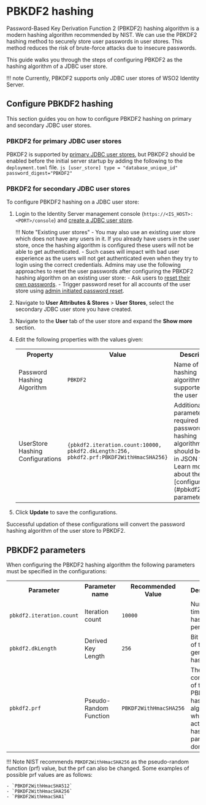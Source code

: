 # PBKDF2 hashing
Password-Based Key Derivation Function 2 (PBKDF2) hashing algorithm is a modern hashing algorithm recommended by NIST. We can use the PBKDF2 hashing method to securely store user passwords in user stores. This method reduces the risk of brute-force attacks due to insecure passwords.

This guide walks you through the steps of configuring PBKDF2 as the hashing algorithm of a JDBC user store.

!!! note
    Currently, PBKDF2 supports only JDBC user stores of WSO2 Identity Server.

## Configure PBKDF2 hashing
This section guides you on how to configure PBKDF2 hashing on primary and secondary JDBC user stores.

### PBKDF2 for primary JDBC user stores

PBKDF2 is supported by [primary JDBC user stores]({{base_path}}/guides/users/user-stores/primary-user-store/configure-a-jdbc-user-store), but PBKDF2 should be enabled before the initial server startup by adding the following to the `deployment.toml` file.
    ``` js
    [user_store]
    type = "database_unique_id"
    password_digest="PBKDF2"
    ```

### PBKDF2 for secondary JDBC user stores
To configure PBKDF2 hashing on a JDBC user store:

1. Login to the Identity Server management console (`https://<IS_HOST>:<PORT>/console`) and [create a JDBC user store]({{base_path}}/guides/users/user-stores/configure-secondary-user-stores).

    !!! Note "Existing user stores"
        - You may also use an existing user store which does not have any users in it. If you already have users in the user store, once the hashing algorithm is configured these users will not be able to get authenticated.
        - Such cases will impact with bad user experience as the users will not get authenticated even when they try to login using the correct credentials. Admins may use the following approaches to reset the user passwords after configuring the PBKDF2 hashing algorithm on an existing user store:
            - Ask users to [reset their own passwords]({{base_path}}/guides/user-self-service/customer-self-service-portal).
            - Trigger password reset for all accounts of the user store using [admin initiated password reset]({{base_path}}/guides/users/manage-users#reset-the-users-password).

2. Navigate to  **User Attributes & Stores** > **User Stores**, select the secondary JDBC user store you have created.
3. Navigate to the **User** tab of the user store and expand the **Show more** section.
4. Edit the following properties with the values given:
    <table>
        <tr>
            <th>Property</th>
            <th>Value</th>
            <th>Description</th>
        </tr>
        <tr>
            <td>Password Hashing Algorithm</td>
            <td><code>PBKDF2</code></td>
            <td>Name of the hashing algorithm supported by the user store.</td>
        </tr>
        <tr>
            <td>UserStore Hashing Configurations</td>
            <td><code>{pbkdf2.iteration.count:10000, pbkdf2.dkLength:256, pbkdf2.prf:PBKDF2WithHmacSHA256} </code></td>
            <td>Additional parameters required for password hashing algorithm. This should be given in JSON format. Learn more about these [configurations](#pbkdf2-parameters).</td>
        </tr>
    </table>

5. Click **Update** to save the configurations.

Successful updation of these configurations will convert the password hashing algorithm of the user store to PBKDF2.

## PBKDF2 parameters
When configuring the PBKDF2 hashing algorithm the following parameters must be specified in the configurations:

<table>
    <tr>
        <th>Parameter</th>
        <th>Parameter name</th>
        <th>Recommended Value</th>
        <th>Description</th>
    </tr>
    <tr>
        <td><code>pbkdf2.iteration.count</code></td>
        <td>Iteration count</td>
        <td><code>10000</code></td>
        <td>Number of times hashing is performed.</td>
    </tr>
        <tr>
        <td><code>pbkdf2.dkLength</code></td>
        <td>Derived Key Length</td>
        <td><code>256</code></td>
        <td>Bit length of the generated hash value.</td>
    </tr>
        <tr>
        <td><code>pbkdf2.prf</code></td>
        <td>Pseudo-Random Function </td>
        <td><code>PBKDF2WithHmacSHA256</code></td>
        <td>The key component of the PBKDF2 hashing algorithm in which the actual hashing part is done.</td>
</table>

!!! Note
    NIST recommends `PBKDF2WithHmacSHA256` as the pseudo-random function (prf) value, but the prf can also be changed. Some examples of possible prf values are as follows:

    - `PBKDF2WithHmacSHA512`
    - `PBKDF2WithHmacSHA256`
    - `PBKDF2WithHmacSHA1`